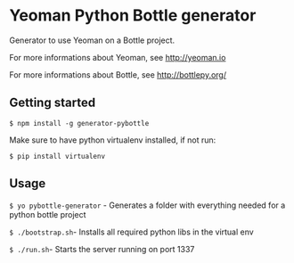 # Yeoman Python Bottle generator

Generator to use Yeoman on a Bottle project.

For more informations about Yeoman, see http://yeoman.io

For more informations about Bottle, see http://bottlepy.org/

## Getting started

`$ npm install -g generator-pybottle`

Make sure to have python virtualenv installed, if not run:

`$ pip install virtualenv`

## Usage

`$ yo pybottle-generator` - Generates a folder with everything needed for a python bottle project

`$ ./bootstrap.sh`- Installs all required python libs in the virtual env

`$ ./run.sh`- Starts the server running on port 1337
